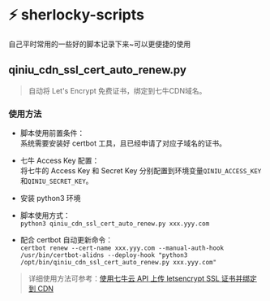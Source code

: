 # ⚡ sherlocky-scripts

自己平时常用的一些好的脚本记录下来~可以更便捷的使用


## qiniu_cdn_ssl_cert_auto_renew.py
> 自动将 Let's Encrypt 免费证书，绑定到七牛CDN域名。

### 使用方法
- 脚本使用前置条件：  
系统需要安装好 certbot 工具，且已经申请了对应子域名的证书。

- 七牛 Access Key 配置：  
将七牛的 Access Key 和 Secret Key 分别配置到环境变量``QINIU_ACCESS_KEY``和``QINIU_SECRET_KEY``。

- 安装 python3 环境

- 脚本使用方式：  
``python3 qiniu_cdn_ssl_cert_auto_renew.py xxx.yyy.com``

- 配合 certbot 自动更新命令：  
``certbot renew --cert-name xxx.yyy.com --manual-auth-hook /usr/bin/certbot-alidns --deploy-hook "python3 /opt/bin/qiniu_cdn_ssl_cert_auto_renew.py xxx.yyy.com"``

> 详细使用方法可参考：[使用七牛云 API 上传 letsencrypt SSL 证书并绑定到 CDN](https://halo.sherlocky.com/archives/qiniu-sslcert)
